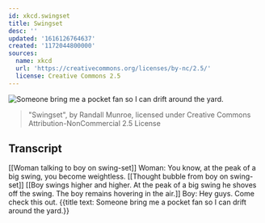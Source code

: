 ```yaml
---
id: xkcd.swingset
title: Swingset
desc: ''
updated: '1616126764637'
created: '1172044800000'
sources:
  name: xkcd
  url: 'https://creativecommons.org/licenses/by-nc/2.5/'
  license: Creative Commons 2.5
---
```

![Someone bring me a pocket fan so I can drift around the yard.](https://imgs.xkcd.com/comics/swingset.png)
> "Swingset", by Randall Munroe, licensed under Creative Commons Attribution-NonCommercial 2.5 License

## Transcript
[[Woman talking to boy on swing-set]]
Woman: You know, at the peak of a big swing, you become weightless.
[[Thought bubble from boy on swing-set]]
[[Boy swings higher and higher.  At the peak of a big swing he shoves off the swing.  The boy remains hovering in the air.]]
Boy: Hey guys. Come check this out.
{{title text: Someone bring me a pocket fan so I can drift around the yard.}}
